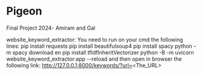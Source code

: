 # Pigeon
Final Project 2024- Amiram and Gal

website_keyword_extractor:
You need to run on your cmd the following lines:
pip install requests
pip install beautifulsoup4
pip install spacy
python -m spacy download en
pip install tfIdfInheritVectorizer
python -B -m uvicorn website_keyword_extractor:app --reload
and then open in browser the following link:
http://127.0.0.1:8000/keywords/?url=<The_URL>
